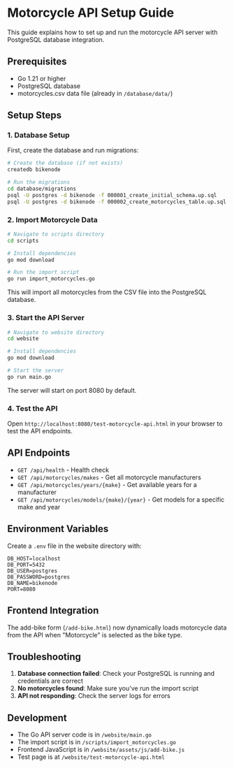 # Motorcycle API Setup Guide

This guide explains how to set up and run the motorcycle API server with PostgreSQL database integration.

## Prerequisites

- Go 1.21 or higher
- PostgreSQL database
- motorcycles.csv data file (already in `/database/data/`)

## Setup Steps

### 1. Database Setup

First, create the database and run migrations:

```bash
# Create the database (if not exists)
createdb bikenode

# Run the migrations
cd database/migrations
psql -U postgres -d bikenode -f 000001_create_initial_schema.up.sql
psql -U postgres -d bikenode -f 000002_create_motorcycles_table.up.sql
```

### 2. Import Motorcycle Data

```bash
# Navigate to scripts directory
cd scripts

# Install dependencies
go mod download

# Run the import script
go run import_motorcycles.go
```

This will import all motorcycles from the CSV file into the PostgreSQL database.

### 3. Start the API Server

```bash
# Navigate to website directory
cd website

# Install dependencies
go mod download

# Start the server
go run main.go
```

The server will start on port 8080 by default.

### 4. Test the API

Open `http://localhost:8080/test-motorcycle-api.html` in your browser to test the API endpoints.

## API Endpoints

- `GET /api/health` - Health check
- `GET /api/motorcycles/makes` - Get all motorcycle manufacturers
- `GET /api/motorcycles/years/{make}` - Get available years for a manufacturer
- `GET /api/motorcycles/models/{make}/{year}` - Get models for a specific make and year

## Environment Variables

Create a `.env` file in the website directory with:

```env
DB_HOST=localhost
DB_PORT=5432
DB_USER=postgres
DB_PASSWORD=postgres
DB_NAME=bikenode
PORT=8080
```

## Frontend Integration

The add-bike form (`/add-bike.html`) now dynamically loads motorcycle data from the API when "Motorcycle" is selected as the bike type.

## Troubleshooting

1. **Database connection failed**: Check your PostgreSQL is running and credentials are correct
2. **No motorcycles found**: Make sure you've run the import script
3. **API not responding**: Check the server logs for errors

## Development

- The Go API server code is in `/website/main.go`
- The import script is in `/scripts/import_motorcycles.go`
- Frontend JavaScript is in `/website/assets/js/add-bike.js`
- Test page is at `/website/test-motorcycle-api.html`